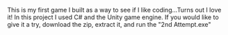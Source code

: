 This is my first game I built as a way to see if I like coding...Turns out I love it!
In this project I used C# and the Unity game engine.
If you would like to give it a try, download the zip, extract it, and run the "2nd Attempt.exe"
